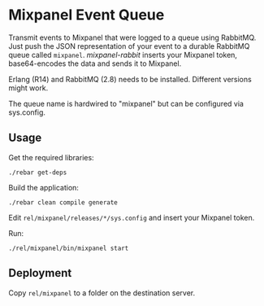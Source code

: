 Mixpanel Event Queue
====================

Transmit events to Mixpanel that were logged to a queue using RabbitMQ. Just
push the JSON representation of your event to a durable RabbitMQ queue called
`mixpanel`. *mixpanel-rabbit*  inserts your Mixpanel token, base64-encodes the
data and sends it to Mixpanel.

Erlang (R14) and RabbitMQ (2.8) needs to be installed. Different versions might
work.

The queue name is hardwired to "mixpanel" but can be configured via sys.config.

Usage
-----

Get the required libraries:

`./rebar get-deps`

Build the application:

`./rebar clean compile generate`

Edit `rel/mixpanel/releases/*/sys.config` and insert your Mixpanel token.

Run:

`./rel/mixpanel/bin/mixpanel start`

Deployment
----------

Copy `rel/mixpanel` to a folder on the destination server.
